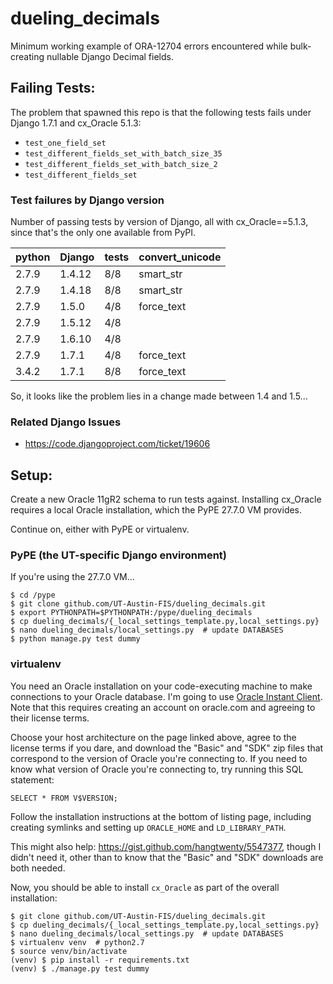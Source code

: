 # dueling_decimals
Minimum working example of ORA-12704 errors encountered while bulk-creating
nullable Django Decimal fields.

## Failing Tests:
The problem that spawned this repo is that the following tests fails under
Django 1.7.1 and cx_Oracle 5.1.3:
* `test_one_field_set`
* `test_different_fields_set_with_batch_size_35`
* `test_different_fields_set_with_batch_size_2`
* `test_different_fields_set`

### Test failures by Django version
Number of passing tests by version of Django, all with cx_Oracle==5.1.3, since
that's the only one available from PyPI.

| python | Django  | tests | convert_unicode |
| ------ | ------  | ----- | --------------- |
| 2.7.9  | 1.4.12  | 8/8   | smart_str |
| 2.7.9  | 1.4.18  | 8/8   | smart_str |
| 2.7.9  | 1.5.0   | 4/8   | force_text |
| 2.7.9  | 1.5.12  | 4/8   | |
| 2.7.9  | 1.6.10  | 4/8   | |
| 2.7.9  | 1.7.1   | 4/8   | force_text |
| 3.4.2  | 1.7.1   | 8/8   | force_text |

So, it looks like the problem lies in a change made between 1.4 and 1.5...

### Related Django Issues
* https://code.djangoproject.com/ticket/19606

## Setup:
Create a new Oracle 11gR2 schema to run tests against. Installing cx_Oracle
requires a local Oracle installation, which the PyPE 27.7.0 VM provides.

Continue on, either with PyPE or virtualenv.

### PyPE (the UT-specific Django environment)
If you're using the 27.7.0 VM...

```
$ cd /pype
$ git clone github.com/UT-Austin-FIS/dueling_decimals.git
$ export PYTHONPATH=$PYTHONPATH:/pype/dueling_decimals
$ cp dueling_decimals/{_local_settings_template.py,local_settings.py}
$ nano dueling_decimals/local_settings.py  # update DATABASES
$ python manage.py test dummy
```

### virtualenv
You need an Oracle installation on your code-executing machine to make
connections to your Oracle database. I'm going to use
[Oracle Instant Client](http://www.oracle.com/technetwork/database/features/instant-client/index-097480.html).
Note that this requires creating an account on oracle.com and agreeing to their
license terms.

Choose your host architecture on the page linked above, agree to the license
terms if you dare, and download the "Basic" and "SDK" zip files that correspond
to the version of Oracle you're connecting to. If you need to know what version
of Oracle you're connecting to, try running this SQL statement:
```
SELECT * FROM V$VERSION;
```
Follow the installation instructions at the bottom of listing page, including
creating symlinks and setting up `ORACLE_HOME` and `LD_LIBRARY_PATH`.

This might also help: https://gist.github.com/hangtwenty/5547377, though I
didn't need it, other than to know that the "Basic" and "SDK" downloads are
both needed.

Now, you should be able to install `cx_Oracle` as part of the overall
installation:
```
$ git clone github.com/UT-Austin-FIS/dueling_decimals.git
$ cp dueling_decimals/{_local_settings_template.py,local_settings.py}
$ nano dueling_decimals/local_settings.py  # update DATABASES
$ virtualenv venv  # python2.7
$ source venv/bin/activate
(venv) $ pip install -r requirements.txt
(venv) $ ./manage.py test dummy
```
